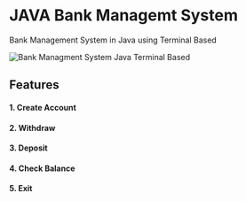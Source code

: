# JAVA Bank Managemt System
Bank Management System in Java using Terminal Based



![Bank Managment System Java Terminal Based](https://user-images.githubusercontent.com/50527133/210430695-ca2c257d-65c0-4aa2-9699-870d02d97bfb.png)

## Features
#### 1. Create Account
#### 2. Withdraw
#### 3. Deposit
#### 4. Check Balance
#### 5. Exit
